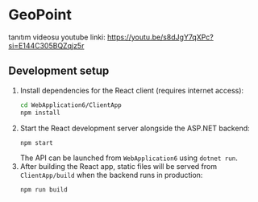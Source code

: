 # GeoPoint
tanıtım videosu youtube linki: https://youtu.be/s8dJgY7qXPc?si=E144C305BQZqjz5r

## Development setup

1. Install dependencies for the React client (requires internet access):
   ```bash
   cd WebApplication6/ClientApp
   npm install
   ```
2. Start the React development server alongside the ASP.NET backend:
   ```bash
   npm start
   ```
   The API can be launched from `WebApplication6` using `dotnet run`.
3. After building the React app, static files will be served from `ClientApp/build` when the backend runs in production:
   ```bash
   npm run build
   ```
